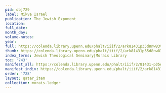 ```yaml
---
pid: obj729
label: Mikve Israel
publication: The Jewish Exponent
location:
full_date:
month_day:
volume-notes:
year:
full: https://colenda.library.upenn.edu/phalt/iiif/2/ark81431p35d8nw83%2FSHA256E-s8747743--fd9819b986475ddad3b8244d47c1405bd651e6fa4c2c867d806ac50a359780c3.jpeg/full/3500,/0/default.jpg
thumb: https://colenda.library.upenn.edu/phalt/iiif/2/ark81431p35d8nw83%2FSHA256E-s8747743--fd9819b986475ddad3b8244d47c1405bd651e6fa4c2c867d806ac50a359780c3.jpeg/full/!200,200/0/default.jpg
index_terms: Jewish Theological Seminary|Morais Library
toc: '743'
manifest_all: https://colenda.library.upenn.edu/phalt/iiif/2/81431-p35d8nw83/manifest
manifest_indiv: https://colenda.library.upenn.edu/phalt/iiif/2/ark81431p35d8nw83%2FSHA256E-s8747743--fd9819b986475ddad3b8244d47c1405bd651e6fa4c2c867d806ac50a359780c3.jpeg
order: '728'
layout: qatar_item
collection: morais-ledger
---
```

